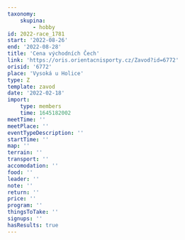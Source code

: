 ```yaml
---
taxonomy:
    skupina:
        - hobby
id: 2022-race_1781
start: '2022-08-26'
end: '2022-08-28'
title: 'Cena východních Čech'
link: 'https://oris.orientacnisporty.cz/Zavod?id=6772'
orisid: '6772'
place: 'Vysoká u Holice'
type: Z
template: zavod
date: '2022-02-18'
import:
    type: members
    time: 1645182002
meetTime: ''
meetPlace: ''
eventTypeDescription: ''
startTime: ''
map: ''
terrain: ''
transport: ''
accomodation: ''
food: ''
leader: ''
note: ''
return: ''
price: ''
program: ''
thingsToTake: ''
signups: ''
hasResults: true
---
```


